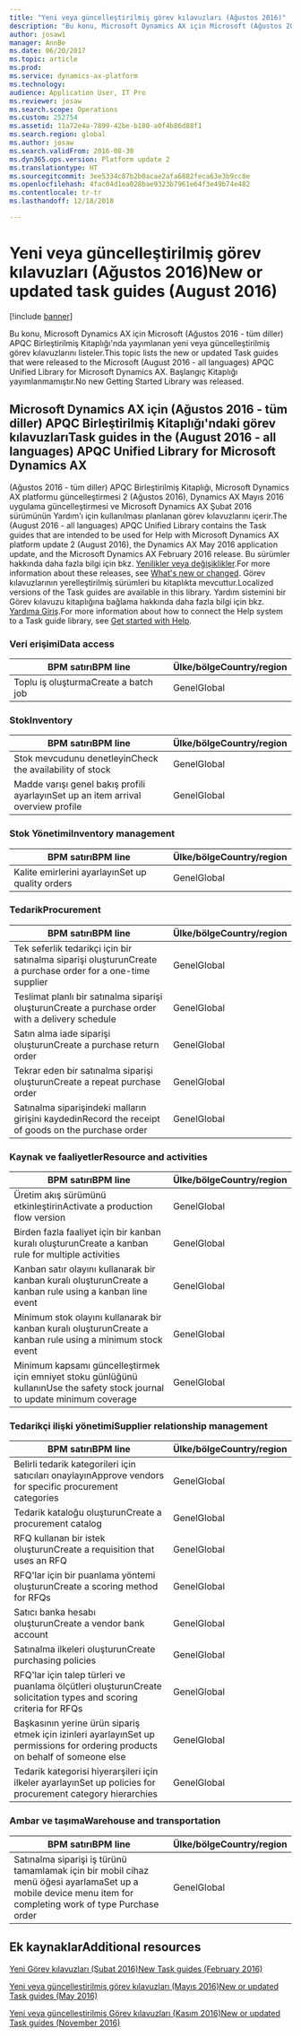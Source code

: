 ```yaml
---
title: "Yeni veya güncelleştirilmiş görev kılavuzları (Ağustos 2016)"
description: "Bu konu, Microsoft Dynamics AX için Microsoft (Ağustos 2016 - tüm diller) APQC Birleştirilmiş Kitaplığı'nda yayımlanan yeni veya güncelleştirilmiş görev kılavuzlarını listeler. Başlangıç Kitaplığı yayımlanmamıştır."
author: josaw1
manager: AnnBe
ms.date: 06/20/2017
ms.topic: article
ms.prod: 
ms.service: dynamics-ax-platform
ms.technology: 
audience: Application User, IT Pro
ms.reviewer: josaw
ms.search.scope: Operations
ms.custom: 252754
ms.assetid: 11a72e4a-7899-42be-b180-a0f4b86d88f1
ms.search.region: global
ms.author: josaw
ms.search.validFrom: 2016-08-30
ms.dyn365.ops.version: Platform update 2
ms.translationtype: HT
ms.sourcegitcommit: 3ee5334c87b2b0acae2afa6882feca63e3b9cc8e
ms.openlocfilehash: 4fac04d1ea028bae9323b7961e64f3e49b74e482
ms.contentlocale: tr-tr
ms.lasthandoff: 12/18/2018

---
```


# <a name="new-or-updated-task-guides-august-2016"></a><span data-ttu-id="9a217-104">Yeni veya güncelleştirilmiş görev kılavuzları (Ağustos 2016)</span><span class="sxs-lookup"><span data-stu-id="9a217-104">New or updated task guides (August 2016)</span></span>

[!include [banner](../includes/banner.md)]

<span data-ttu-id="9a217-105">Bu konu, Microsoft Dynamics AX için Microsoft (Ağustos 2016 - tüm diller) APQC Birleştirilmiş Kitaplığı'nda yayımlanan yeni veya güncelleştirilmiş görev kılavuzlarını listeler.</span><span class="sxs-lookup"><span data-stu-id="9a217-105">This topic lists the new or updated Task guides that were released to the Microsoft (August 2016 - all languages) APQC Unified Library for Microsoft Dynamics AX.</span></span> <span data-ttu-id="9a217-106">Başlangıç Kitaplığı yayımlanmamıştır.</span><span class="sxs-lookup"><span data-stu-id="9a217-106">No new Getting Started Library was released.</span></span>

## <a name="task-guides-in-the-august-2016---all-languages-apqc-unified-library-for-microsoft-dynamics-ax"></a><span data-ttu-id="9a217-107">Microsoft Dynamics AX için (Ağustos 2016 - tüm diller) APQC Birleştirilmiş Kitaplığı'ndaki görev kılavuzları</span><span class="sxs-lookup"><span data-stu-id="9a217-107">Task guides in the (August 2016 - all languages) APQC Unified Library for Microsoft Dynamics AX</span></span>

<span data-ttu-id="9a217-108">(Ağustos 2016 - tüm diller) APQC Birleştirilmiş Kitaplığı, Microsoft Dynamics AX platformu güncelleştirmesi 2 (Ağustos 2016), Dynamics AX Mayıs 2016 uygulama güncelleştirmesi ve Microsoft Dynamics AX Şubat 2016 sürümünün Yardım'ı için kullanılması planlanan görev kılavuzlarını içerir.</span><span class="sxs-lookup"><span data-stu-id="9a217-108">The (August 2016 - all languages) APQC Unified Library contains the Task guides that are intended to be used for Help with Microsoft Dynamics AX platform update 2 (August 2016), the Dynamics AX May 2016 application update, and the Microsoft Dynamics AX February 2016 release.</span></span> <span data-ttu-id="9a217-109">Bu sürümler hakkında daha fazla bilgi için bkz. [Yenilikler veya değişiklikler](whats-new-changed.md).</span><span class="sxs-lookup"><span data-stu-id="9a217-109">For more information about these releases, see [What's new or changed](whats-new-changed.md).</span></span> <span data-ttu-id="9a217-110">Görev kılavuzlarının yerelleştirilmiş sürümleri bu kitaplıkta mevcuttur.</span><span class="sxs-lookup"><span data-stu-id="9a217-110">Localized versions of the Task guides are available in this library.</span></span> <span data-ttu-id="9a217-111">Yardım sistemini bir Görev kılavuzu kitaplığına bağlama hakkında daha fazla bilgi için bkz. [Yardıma Giriş](help-overview.md).</span><span class="sxs-lookup"><span data-stu-id="9a217-111">For more information about how to connect the Help system to a Task guide library, see [Get started with Help](help-overview.md).</span></span>

### <a name="data-access"></a><span data-ttu-id="9a217-112">Veri erişimi</span><span class="sxs-lookup"><span data-stu-id="9a217-112">Data access</span></span>

| <span data-ttu-id="9a217-113">BPM satırı</span><span class="sxs-lookup"><span data-stu-id="9a217-113">BPM line</span></span>           | <span data-ttu-id="9a217-114">Ülke/bölge</span><span class="sxs-lookup"><span data-stu-id="9a217-114">Country/region</span></span> |
|--------------------|----------------|
| <span data-ttu-id="9a217-115">Toplu iş oluşturma</span><span class="sxs-lookup"><span data-stu-id="9a217-115">Create a batch job</span></span> | <span data-ttu-id="9a217-116">Genel</span><span class="sxs-lookup"><span data-stu-id="9a217-116">Global</span></span>         |

### <a name="inventory"></a><span data-ttu-id="9a217-117">Stok</span><span class="sxs-lookup"><span data-stu-id="9a217-117">Inventory</span></span>

| <span data-ttu-id="9a217-118">BPM satırı</span><span class="sxs-lookup"><span data-stu-id="9a217-118">BPM line</span></span>                                | <span data-ttu-id="9a217-119">Ülke/bölge</span><span class="sxs-lookup"><span data-stu-id="9a217-119">Country/region</span></span> |
|-----------------------------------------|----------------|
| <span data-ttu-id="9a217-120">Stok mevcudunu denetleyin</span><span class="sxs-lookup"><span data-stu-id="9a217-120">Check the availability of stock</span></span>         | <span data-ttu-id="9a217-121">Genel</span><span class="sxs-lookup"><span data-stu-id="9a217-121">Global</span></span>         |
| <span data-ttu-id="9a217-122">Madde varışı genel bakış profili ayarlayın</span><span class="sxs-lookup"><span data-stu-id="9a217-122">Set up an item arrival overview profile</span></span> | <span data-ttu-id="9a217-123">Genel</span><span class="sxs-lookup"><span data-stu-id="9a217-123">Global</span></span>         |

### <a name="inventory-management"></a><span data-ttu-id="9a217-124">Stok Yönetimi</span><span class="sxs-lookup"><span data-stu-id="9a217-124">Inventory management</span></span>

| <span data-ttu-id="9a217-125">BPM satırı</span><span class="sxs-lookup"><span data-stu-id="9a217-125">BPM line</span></span>              | <span data-ttu-id="9a217-126">Ülke/bölge</span><span class="sxs-lookup"><span data-stu-id="9a217-126">Country/region</span></span> |
|-----------------------|----------------|
| <span data-ttu-id="9a217-127">Kalite emirlerini ayarlayın</span><span class="sxs-lookup"><span data-stu-id="9a217-127">Set up quality orders</span></span> | <span data-ttu-id="9a217-128">Genel</span><span class="sxs-lookup"><span data-stu-id="9a217-128">Global</span></span>         |

### <a name="procurement"></a><span data-ttu-id="9a217-129">Tedarik</span><span class="sxs-lookup"><span data-stu-id="9a217-129">Procurement</span></span>

| <span data-ttu-id="9a217-130">BPM satırı</span><span class="sxs-lookup"><span data-stu-id="9a217-130">BPM line</span></span>                                          | <span data-ttu-id="9a217-131">Ülke/bölge</span><span class="sxs-lookup"><span data-stu-id="9a217-131">Country/region</span></span> |
|---------------------------------------------------|----------------|
| <span data-ttu-id="9a217-132">Tek seferlik tedarikçi için bir satınalma siparişi oluşturun</span><span class="sxs-lookup"><span data-stu-id="9a217-132">Create a purchase order for a one-time supplier</span></span>   | <span data-ttu-id="9a217-133">Genel</span><span class="sxs-lookup"><span data-stu-id="9a217-133">Global</span></span>         |
| <span data-ttu-id="9a217-134">Teslimat planlı bir satınalma siparişi oluşturun</span><span class="sxs-lookup"><span data-stu-id="9a217-134">Create a purchase order with a delivery schedule</span></span>  | <span data-ttu-id="9a217-135">Genel</span><span class="sxs-lookup"><span data-stu-id="9a217-135">Global</span></span>         |
| <span data-ttu-id="9a217-136">Satın alma iade siparişi oluşturun</span><span class="sxs-lookup"><span data-stu-id="9a217-136">Create a purchase return order</span></span>                    | <span data-ttu-id="9a217-137">Genel</span><span class="sxs-lookup"><span data-stu-id="9a217-137">Global</span></span>         |
| <span data-ttu-id="9a217-138">Tekrar eden bir satınalma siparişi oluşturun</span><span class="sxs-lookup"><span data-stu-id="9a217-138">Create a repeat purchase order</span></span>                    | <span data-ttu-id="9a217-139">Genel</span><span class="sxs-lookup"><span data-stu-id="9a217-139">Global</span></span>         |
| <span data-ttu-id="9a217-140">Satınalma siparişindeki malların girişini kaydedin</span><span class="sxs-lookup"><span data-stu-id="9a217-140">Record the receipt of goods on the purchase order</span></span> | <span data-ttu-id="9a217-141">Genel</span><span class="sxs-lookup"><span data-stu-id="9a217-141">Global</span></span>         |

### <a name="resource-and-activities"></a><span data-ttu-id="9a217-142">Kaynak ve faaliyetler</span><span class="sxs-lookup"><span data-stu-id="9a217-142">Resource and activities</span></span>

| <span data-ttu-id="9a217-143">BPM satırı</span><span class="sxs-lookup"><span data-stu-id="9a217-143">BPM line</span></span>                                                | <span data-ttu-id="9a217-144">Ülke/bölge</span><span class="sxs-lookup"><span data-stu-id="9a217-144">Country/region</span></span> |
|---------------------------------------------------------|----------------|
| <span data-ttu-id="9a217-145">Üretim akış sürümünü etkinleştirin</span><span class="sxs-lookup"><span data-stu-id="9a217-145">Activate a production flow version</span></span>                      | <span data-ttu-id="9a217-146">Genel</span><span class="sxs-lookup"><span data-stu-id="9a217-146">Global</span></span>         |
| <span data-ttu-id="9a217-147">Birden fazla faaliyet için bir kanban kuralı oluşturun</span><span class="sxs-lookup"><span data-stu-id="9a217-147">Create a kanban rule for multiple activities</span></span>            | <span data-ttu-id="9a217-148">Genel</span><span class="sxs-lookup"><span data-stu-id="9a217-148">Global</span></span>         |
| <span data-ttu-id="9a217-149">Kanban satır olayını kullanarak bir kanban kuralı oluşturun</span><span class="sxs-lookup"><span data-stu-id="9a217-149">Create a kanban rule using a kanban line event</span></span>          | <span data-ttu-id="9a217-150">Genel</span><span class="sxs-lookup"><span data-stu-id="9a217-150">Global</span></span>         |
| <span data-ttu-id="9a217-151">Minimum stok olayını kullanarak bir kanban kuralı oluşturun</span><span class="sxs-lookup"><span data-stu-id="9a217-151">Create a kanban rule using a minimum stock event</span></span>        | <span data-ttu-id="9a217-152">Genel</span><span class="sxs-lookup"><span data-stu-id="9a217-152">Global</span></span>         |
| <span data-ttu-id="9a217-153">Minimum kapsamı güncelleştirmek için emniyet stoku günlüğünü kullanın</span><span class="sxs-lookup"><span data-stu-id="9a217-153">Use the safety stock journal to update minimum coverage</span></span> | <span data-ttu-id="9a217-154">Genel</span><span class="sxs-lookup"><span data-stu-id="9a217-154">Global</span></span>         |

### <a name="supplier-relationship-management"></a><span data-ttu-id="9a217-155">Tedarikçi ilişki yönetimi</span><span class="sxs-lookup"><span data-stu-id="9a217-155">Supplier relationship management</span></span>

| <span data-ttu-id="9a217-156">BPM satırı</span><span class="sxs-lookup"><span data-stu-id="9a217-156">BPM line</span></span>                                                           | <span data-ttu-id="9a217-157">Ülke/bölge</span><span class="sxs-lookup"><span data-stu-id="9a217-157">Country/region</span></span> |
|--------------------------------------------------------------------|----------------|
| <span data-ttu-id="9a217-158">Belirli tedarik kategorileri için satıcıları onaylayın</span><span class="sxs-lookup"><span data-stu-id="9a217-158">Approve vendors for specific procurement categories</span></span>                | <span data-ttu-id="9a217-159">Genel</span><span class="sxs-lookup"><span data-stu-id="9a217-159">Global</span></span>         |
| <span data-ttu-id="9a217-160">Tedarik kataloğu oluşturun</span><span class="sxs-lookup"><span data-stu-id="9a217-160">Create a procurement catalog</span></span>                                       | <span data-ttu-id="9a217-161">Genel</span><span class="sxs-lookup"><span data-stu-id="9a217-161">Global</span></span>         |
| <span data-ttu-id="9a217-162">RFQ kullanan bir istek oluşturun</span><span class="sxs-lookup"><span data-stu-id="9a217-162">Create a requisition that uses an RFQ</span></span>                              | <span data-ttu-id="9a217-163">Genel</span><span class="sxs-lookup"><span data-stu-id="9a217-163">Global</span></span>         |
| <span data-ttu-id="9a217-164">RFQ'lar için bir puanlama yöntemi oluşturun</span><span class="sxs-lookup"><span data-stu-id="9a217-164">Create a scoring method for RFQs</span></span>                                   | <span data-ttu-id="9a217-165">Genel</span><span class="sxs-lookup"><span data-stu-id="9a217-165">Global</span></span>         |
| <span data-ttu-id="9a217-166">Satıcı banka hesabı oluşturun</span><span class="sxs-lookup"><span data-stu-id="9a217-166">Create a vendor bank account</span></span>                                       | <span data-ttu-id="9a217-167">Genel</span><span class="sxs-lookup"><span data-stu-id="9a217-167">Global</span></span>         |
| <span data-ttu-id="9a217-168">Satınalma ilkeleri oluşturun</span><span class="sxs-lookup"><span data-stu-id="9a217-168">Create purchasing policies</span></span>                                         | <span data-ttu-id="9a217-169">Genel</span><span class="sxs-lookup"><span data-stu-id="9a217-169">Global</span></span>         |
| <span data-ttu-id="9a217-170">RFQ'lar için talep türleri ve puanlama ölçütleri oluşturun</span><span class="sxs-lookup"><span data-stu-id="9a217-170">Create solicitation types and scoring criteria for RFQs</span></span>            | <span data-ttu-id="9a217-171">Genel</span><span class="sxs-lookup"><span data-stu-id="9a217-171">Global</span></span>         |
| <span data-ttu-id="9a217-172">Başkasının yerine ürün sipariş etmek için izinleri ayarlayın</span><span class="sxs-lookup"><span data-stu-id="9a217-172">Set up permissions for ordering products on behalf of someone else</span></span> | <span data-ttu-id="9a217-173">Genel</span><span class="sxs-lookup"><span data-stu-id="9a217-173">Global</span></span>         |
| <span data-ttu-id="9a217-174">Tedarik kategorisi hiyerarşileri için ilkeler ayarlayın</span><span class="sxs-lookup"><span data-stu-id="9a217-174">Set up policies for procurement category hierarchies</span></span>               | <span data-ttu-id="9a217-175">Genel</span><span class="sxs-lookup"><span data-stu-id="9a217-175">Global</span></span>         |

### <a name="warehouse-and-transportation"></a><span data-ttu-id="9a217-176">Ambar ve taşıma</span><span class="sxs-lookup"><span data-stu-id="9a217-176">Warehouse and transportation</span></span>

| <span data-ttu-id="9a217-177">BPM satırı</span><span class="sxs-lookup"><span data-stu-id="9a217-177">BPM line</span></span>                                                                    | <span data-ttu-id="9a217-178">Ülke/bölge</span><span class="sxs-lookup"><span data-stu-id="9a217-178">Country/region</span></span> |
|-----------------------------------------------------------------------------|----------------|
| <span data-ttu-id="9a217-179">Satınalma siparişi iş türünü tamamlamak için bir mobil cihaz menü öğesi ayarlama</span><span class="sxs-lookup"><span data-stu-id="9a217-179">Set up a mobile device menu item for completing work of type Purchase order</span></span> | <span data-ttu-id="9a217-180">Genel</span><span class="sxs-lookup"><span data-stu-id="9a217-180">Global</span></span>         |

## <a name="additional-resources"></a><span data-ttu-id="9a217-181">Ek kaynaklar</span><span class="sxs-lookup"><span data-stu-id="9a217-181">Additional resources</span></span>

[<span data-ttu-id="9a217-182">Yeni Görev kılavuzları (Şubat 2016)</span><span class="sxs-lookup"><span data-stu-id="9a217-182">New Task guides (February 2016)</span></span>](new-task-guides-available-february-2016.md)

[<span data-ttu-id="9a217-183">Yeni veya güncelleştirilmiş görev kılavuzları (Mayıs 2016)</span><span class="sxs-lookup"><span data-stu-id="9a217-183">New or updated Task guides (May 2016)</span></span>](new-updated-task-guides-available-may-2016.md)

[<span data-ttu-id="9a217-184">Yeni veya güncelleştirilmiş Görev kılavuzları (Kasım 2016)</span><span class="sxs-lookup"><span data-stu-id="9a217-184">New or updated Task guides (November 2016)</span></span>](new-task-guides-november-2016.md)


